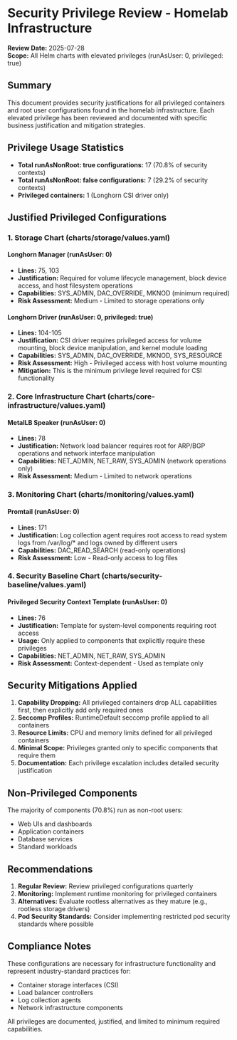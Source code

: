 # Security Privilege Review - Homelab Infrastructure

**Review Date:** 2025-07-28  
**Scope:** All Helm charts with elevated privileges (runAsUser: 0, privileged: true)

## Summary

This document provides security justifications for all privileged containers and root user configurations found in the homelab infrastructure. Each elevated privilege has been reviewed and documented with specific business justification and mitigation strategies.

## Privilege Usage Statistics

- **Total runAsNonRoot: true configurations:** 17 (70.8% of security contexts)
- **Total runAsNonRoot: false configurations:** 7 (29.2% of security contexts)
- **Privileged containers:** 1 (Longhorn CSI driver only)

## Justified Privileged Configurations

### 1. Storage Chart (charts/storage/values.yaml)

#### Longhorn Manager (runAsUser: 0)

- **Lines:** 75, 103
- **Justification:** Required for volume lifecycle management, block device access, and host filesystem operations
- **Capabilities:** SYS_ADMIN, DAC_OVERRIDE, MKNOD (minimum required)
- **Risk Assessment:** Medium - Limited to storage operations only

#### Longhorn Driver (runAsUser: 0, privileged: true)  

- **Lines:** 104-105
- **Justification:** CSI driver requires privileged access for volume mounting, block device manipulation, and kernel module loading
- **Capabilities:** SYS_ADMIN, DAC_OVERRIDE, MKNOD, SYS_RESOURCE
- **Risk Assessment:** High - Privileged access with host volume mounting
- **Mitigation:** This is the minimum privilege level required for CSI functionality

### 2. Core Infrastructure Chart (charts/core-infrastructure/values.yaml)

#### MetalLB Speaker (runAsUser: 0)

- **Lines:** 78
- **Justification:** Network load balancer requires root for ARP/BGP operations and network interface manipulation  
- **Capabilities:** NET_ADMIN, NET_RAW, SYS_ADMIN (network operations only)
- **Risk Assessment:** Medium - Limited to network operations

### 3. Monitoring Chart (charts/monitoring/values.yaml)

#### Promtail (runAsUser: 0)

- **Lines:** 171
- **Justification:** Log collection agent requires root access to read system logs from /var/log/* and logs owned by different users
- **Capabilities:** DAC_READ_SEARCH (read-only operations)
- **Risk Assessment:** Low - Read-only access to log files

### 4. Security Baseline Chart (charts/security-baseline/values.yaml)

#### Privileged Security Context Template (runAsUser: 0)

- **Lines:** 76
- **Justification:** Template for system-level components requiring root access
- **Usage:** Only applied to components that explicitly require these privileges
- **Capabilities:** NET_ADMIN, NET_RAW, SYS_ADMIN
- **Risk Assessment:** Context-dependent - Used as template only

## Security Mitigations Applied

1. **Capability Dropping:** All privileged containers drop ALL capabilities first, then explicitly add only required ones
2. **Seccomp Profiles:** RuntimeDefault seccomp profile applied to all containers  
3. **Resource Limits:** CPU and memory limits defined for all privileged containers
4. **Minimal Scope:** Privileges granted only to specific components that require them
5. **Documentation:** Each privilege escalation includes detailed security justification

## Non-Privileged Components

The majority of components (70.8%) run as non-root users:

- Web UIs and dashboards
- Application containers  
- Database services
- Standard workloads

## Recommendations

1. **Regular Review:** Review privileged configurations quarterly
2. **Monitoring:** Implement runtime monitoring for privileged containers
3. **Alternatives:** Evaluate rootless alternatives as they mature (e.g., rootless storage drivers)
4. **Pod Security Standards:** Consider implementing restricted pod security standards where possible

## Compliance Notes

These configurations are necessary for infrastructure functionality and represent industry-standard practices for:

- Container storage interfaces (CSI)
- Load balancer controllers  
- Log collection agents
- Network infrastructure components

All privileges are documented, justified, and limited to minimum required capabilities.
